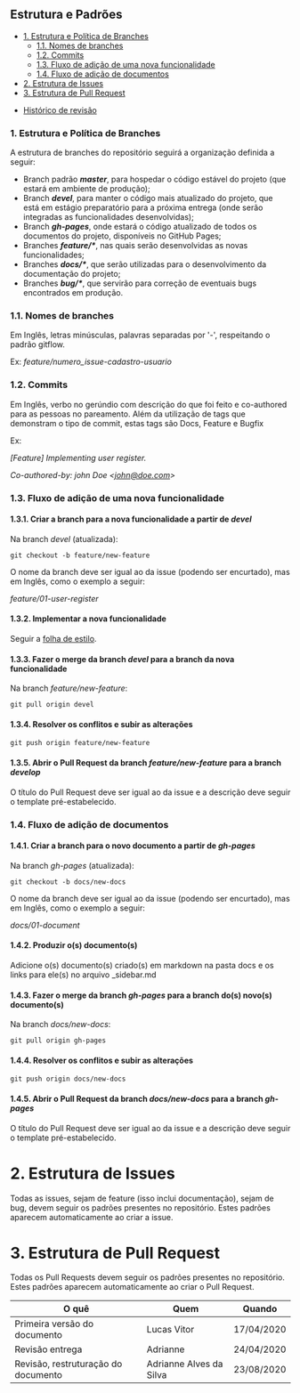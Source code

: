 ## Estrutura e Padrões

* [1. Estrutura e Política de Branches](#_1-Estrutura-e-Política-de-branches)
    * [1.1. Nomes de branches](#_11-Nomes-de-branches)
    * [1.2. Commits](#_12-Commits)
    * [1.3. Fluxo de adição de uma nova funcionalidade](#_13-Fluxo-de-adição-de-uma-nova-funcionalidade)
    * [1.4. Fluxo de adição de documentos](#_14-Fluxo-de-adição-de-documentos)
* [2. Estrutura de Issues](#_2-Estrutura-de-issues)
* [3. Estrutura de Pull Request](#_3-Estrutura-de-pull-request)
- [ Histórico de revisão](#_histórico-de-revisão)
    

### 1. Estrutura e Política de Branches

A estrutura de branches do repositório seguirá a organização definida a seguir:

* Branch padrão **_master_**, para hospedar o código estável do projeto (que estará em ambiente de produção);
* Branch **_devel_**, para manter o código mais atualizado do projeto, que está em estágio preparatório para a próxima entrega (onde serão integradas as funcionalidades desenvolvidas);
* Branch **_gh-pages_**, onde estará o código atualizado de todos os documentos do projeto, disponíveis no GitHub Pages;
* Branches **_feature/*_**, nas quais serão desenvolvidas as novas funcionalidades;
* Branches **_docs/*_**, que serão utilizadas para o desenvolvimento da documentação do projeto;
* Branches **_bug/*_**, que servirão para correção de eventuais bugs encontrados em produção.

### 1.1. Nomes de branches

Em Inglês, letras minúsculas, palavras separadas por '-', respeitando o padrão gitflow. 

Ex: _feature/numero_issue-cadastro-usuario_


### 1.2. Commits

Em Inglês, verbo no gerúndio com descrição do que foi feito e co-authored para as pessoas no pareamento. Além da utilização de tags que demonstram o tipo de commit, estas tags são Docs, Feature e Bugfix

Ex:

_[Feature] Implementing user register._

_Co-authored-by: john Doe <john@doe.com\>_


### 1.3. Fluxo de adição de uma nova funcionalidade

#### 1.3.1. Criar a branch para a nova funcionalidade a partir de _devel_

Na branch _devel_ (atualizada):

`git checkout -b feature/new-feature`

O nome da branch deve ser igual ao da issue (podendo ser encurtado), mas em Inglês, como o exemplo a seguir:

_feature/01-user-register_

#### 1.3.2. Implementar a nova funcionalidade

Seguir a [folha de estilo]().

#### 1.3.3. Fazer o merge da branch _devel_ para a branch da nova funcionalidade

Na branch _feature/new-feature_:

`git pull origin devel`

#### 1.3.4. Resolver os conflitos e subir as alterações

`git push origin feature/new-feature`

#### 1.3.5. Abrir o Pull Request da branch _feature/new-feature_ para a branch _develop_

O título do Pull Request deve ser igual ao da issue e a descrição deve seguir o template pré-estabelecido.


### 1.4. Fluxo de adição de documentos

#### 1.4.1. Criar a branch para o novo documento a partir de _gh-pages_

Na branch _gh-pages_ (atualizada):

`git checkout -b docs/new-docs`

O nome da branch deve ser igual ao da issue (podendo ser encurtado), mas em Inglês, como o exemplo a seguir:

_docs/01-document_

#### 1.4.2. Produzir o(s) documento(s)

Adicione o(s) documento(s) criado(s) em markdown na pasta docs e os links para ele(s) no arquivo _sidebar.md

#### 1.4.3. Fazer o merge da branch _gh-pages_ para a branch do(s) novo(s) documento(s)

Na branch _docs/new-docs_:

`git pull origin gh-pages`

#### 1.4.4. Resolver os conflitos e subir as alterações

`git push origin docs/new-docs`

#### 1.4.5. Abrir o Pull Request da branch _docs/new-docs_ para a branch _gh-pages_

O título do Pull Request deve ser igual ao da issue e a descrição deve seguir o template pré-estabelecido.

# 2. Estrutura de Issues

Todas as issues, sejam de feature (isso inclui documentação), sejam de bug, devem seguir os padrões presentes no repositório. Estes padrões aparecem automaticamente ao criar a issue.

# 3. Estrutura de Pull Request

Todas os Pull Requests devem seguir os padrões presentes no repositório. Estes padrões aparecem automaticamente ao criar o Pull Request.

| O quê | Quem  | Quando |
| - | - | - |
|  Primeira versão do documento | Lucas Vitor | 17/04/2020 |
| Revisão entrega| Adrianne | 24/04/2020 |
| Revisão, restruturação do documento | Adrianne Alves da Silva | 23/08/2020